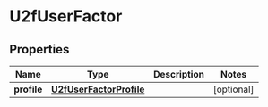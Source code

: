 

# U2fUserFactor


## Properties

| Name | Type | Description | Notes |
|------------ | ------------- | ------------- | -------------|
|**profile** | [**U2fUserFactorProfile**](U2fUserFactorProfile.md) |  |  [optional] |



